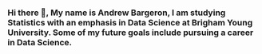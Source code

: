 ### Hi there 👋, My name is Andrew Bargeron, I am studying Statistics with an emphasis in Data Science at Brigham Young University. Some of my future goals include pursuing a career in Data Science.
